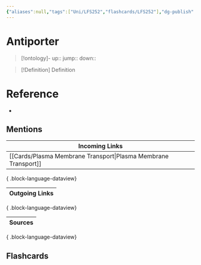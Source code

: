 ```yaml
---
{"aliases":null,"tags":["Uni/LFS252","flashcards/LFS252"],"dg-publish":true,"permalink":"/cards/antiporter/","dgPassFrontmatter":true}
---
```


# Antiporter

> [!ontology]-
> up:: 
> jump:: 
> down:: 

> [!Definition] Definition

# Reference

- 

## Mentions

| Incoming Links                                                    |
| ----------------------------------------------------------------- |
| [[Cards/Plasma Membrane Transport\|Plasma Membrane Transport]] |

{ .block-language-dataview}

| Outgoing Links |
| -------------- |

{ .block-language-dataview}

| Sources |
| ------- |

{ .block-language-dataview}

## Flashcards